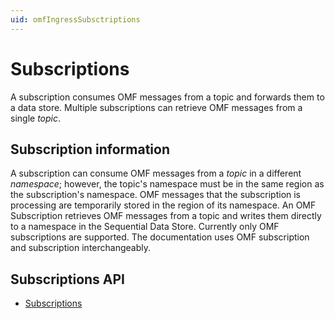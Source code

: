 ```yaml
---
uid: omfIngressSubsctriptions
---
```


# Subscriptions 

A subscription consumes OMF messages from a topic and forwards them to a data store. 
Multiple subscriptions can retrieve OMF messages from a single *topic*. 

## Subscription information 
A subscription can consume OMF messages from a *topic* in a different *namespace*; however, the topic's namespace must be in the same region as the subscription's namespace.
OMF messages that the subscription is processing are temporarily stored in the region of its namespace.
An OMF Subscription retrieves OMF messages from a topic and writes them directly to a namespace in the Sequential Data Store. 
Currently only OMF subscriptions are supported. The documentation uses OMF subscription and subscription interchangeably.

## Subscriptions API 
- [Subscriptions](xref:omf-ingress-subscriptions)
